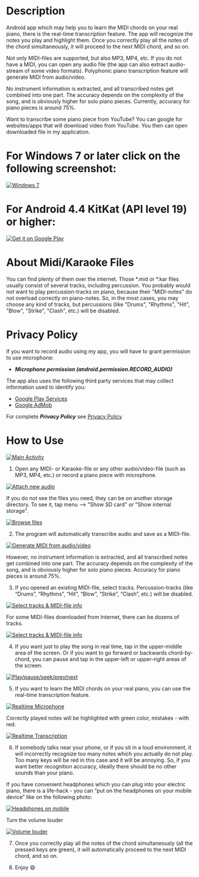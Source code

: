 # Description

Android app which may help you to learn the MIDI chords on your real piano, there is the real-time transcription feature.  The app will recognize the notes you play and highlight them.  Once you correctly play all the notes of the chord simultaneously, it will proceed to the next MIDI chord, and so on.

Not only MIDI-files are supported, but also MP3, MP4, etc.  If you do not have a MIDI, you can open any audio file (the app can also extract audio-stream of some video formats).  Polyphonic piano transcription feature will generate MIDI from audio/video.

No instrument information is extracted, and all transcribed notes get combined into one part.  The accuracy depends on the complexity of the song, and is obviously higher for solo piano pieces.  Currently, accuracy for piano pieces is around 75%.

Want to transcribe some piano piece from YouTube?  You can google for websites/apps that will download video from YouTube.  You then can open downloaded file in my application.

# For Windows 7 or later click on the following screenshot:

[![](https://GitHub.com/BShakhovsky/PianoTranscription3D/raw/master/Keyboard.png 'Windows 7')](https://GitHub.com/BShakhovsky/PianoTranscription3D/blob/master/README.md)

# For Android 4.4 KitKat (API level 19) or higher:

[![](https://play.google.com/intl/en_us/badges/static/images/badges/en_badge_web_generic.png 'Get it on Google Play')](https://play.google.com/store/apps/details?id=ru.BShakhovsky.Piano_Transcription)

# About Midi/Karaoke Files

You can find plenty of them over the internet.  Those *.mid or *.kar files usually consist of several tracks, including percussion.  You probably would not want to play percussion-tracks on piano, because their "MIDI-notes" do not overload correctly on piano-notes.  So, in the most cases, you may choose any kind of tracks, but percussions (like "Drums", "Rhythms", "Hit", "Blow", "Strike", "Clash", etc.) will be disabled.

# Privacy Policy

If you want to record audio using my app, you will have to grant permission to use microphone:

* __*Microphone permission (android.permission.RECORD_AUDIO)*__

The app also uses the following third party services that may collect information used to identify you:

* [Google Play Services](https://www.google.com/policies/privacy)
* [Google AdMob](https://support.google.com/admob/answer/6128543)

For complete __*Privacy Policy*__ see [Privacy Policy](https://BShakhovsky.GitHub.io/PrivacyPolicy)

# How to Use

[![](app/src/main/res/drawable-nodpi/user_guide_01.webp 'Main Activity')](https://play.google.com/store/apps/details?id=ru.BShakhovsky.Piano_Transcription)

1. Open any MIDI- or Karaoke-file or any other audio/video-file (such as MP3, MP4, etc.) or record a piano piece with microphone.

[![](app/src/main/res/drawable-nodpi/user_guide_02.webp 'Attach new audio')](https://play.google.com/store/apps/details?id=ru.BShakhovsky.Piano_Transcription)

If you do not see the files you need, they can be on another storage directory.  To see it, tap menu --> "Show SD card" or "Show internal storage".

[![](app/src/main/res/drawable-nodpi/user_guide_03.webp 'Browse files')](https://play.google.com/store/apps/details?id=ru.BShakhovsky.Piano_Transcription)

2. The program will automatically transcribe audio and save as a MIDI-file.

[![](app/src/main/res/drawable-nodpi/user_guide_04.webp 'Generate MIDI from audio/video')](https://play.google.com/store/apps/details?id=ru.BShakhovsky.Piano_Transcription)

However, no instrument information is extracted, and all transcribed notes get combined into one part.  The accuracy depends on the complexity of the song, and is obviously higher for solo piano pieces.  Accuracy for piano pieces is around 75%.

3. If you opened an existing MIDI-file, select tracks.  Percussion-tracks (like “Drums”, “Rhythms”, “Hit”, “Blow”, “Strike”, “Clash”, etc.) will be disabled.

[![](app/src/main/res/drawable-nodpi/user_guide_05.webp 'Select tracks & MIDI-file info')](https://play.google.com/store/apps/details?id=ru.BShakhovsky.Piano_Transcription)

For some MIDI-files downloaded from Internet, there can be dozens of tracks.

[![](app/src/main/res/drawable-nodpi/user_guide_06.webp 'Select tracks & MIDI-file info')](https://play.google.com/store/apps/details?id=ru.BShakhovsky.Piano_Transcription)

4. If you want just to play the song in real time, tap in the upper-middle area of the screen.  Or if you want to go forward or backwards chord-by-chord, you can pause and tap in the upper-left or upper-right areas of the screen.

[![](app/src/main/res/drawable-nodpi/user_guide_07.webp 'Play/pause/seek/prev/next')](https://play.google.com/store/apps/details?id=ru.BShakhovsky.Piano_Transcription)

5. If you want to learn the MIDI chords on your real piano, you can use the real-time transcription feature.

[![](app/src/main/res/drawable-nodpi/user_guide_08.webp 'Realtime Microphone')](https://play.google.com/store/apps/details?id=ru.BShakhovsky.Piano_Transcription)

Correctly played notes will be highlighted with green color, mistakes - with red.

[![](app/src/main/res/drawable-nodpi/user_guide_09.webp 'Realtime Transcription')](https://play.google.com/store/apps/details?id=ru.BShakhovsky.Piano_Transcription)

6. If somebody talks near your phone, or if you sit in a loud environment, it will incorrectly recognize too many notes which you actually do not play.  Too many keys will be red in this case and it will be annoying.
   So, if you want better recognition accuracy, ideally there should be no other sounds than your piano.

If you have convenient headphones which you can plug into your electric piano, there is a life-hack - you can “put on the headphones on your mobile device” like on the following photo:

[![](app/src/main/res/drawable-nodpi/user_guide_10.webp 'Headphones on mobile')](https://play.google.com/store/apps/details?id=ru.BShakhovsky.Piano_Transcription)

Turn the volume louder

[![](app/src/main/res/drawable-nodpi/user_guide_11.webp 'Volume louder')](https://play.google.com/store/apps/details?id=ru.BShakhovsky.Piano_Transcription)

7. Once you correctly play all the notes of the chord simultaneously (all the pressed keys are green), it will automatically proceed to the next MIDI chord, and so on.

8. Enjoy :smile: